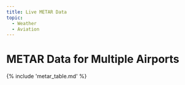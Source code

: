 ```yaml
---
title: Live METAR Data
topic:
  - Weather
  - Aviation
---
```

# METAR Data for Multiple Airports
{% include 'metar_table.md' %}
